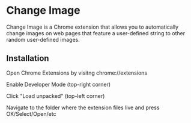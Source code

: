 # Change Image

Change Image is a Chrome extension that allows you to automatically change images on web pages that feature a user-defined string to other random user-defined images.

## Installation

Open Chrome Extensions by visitng chrome://extensions

Enable Developer Mode (top-right corner)

Click "Load unpacked" (top-left corner)

Navigate to the folder where the extension files live and press OK/Select/Open/etc
